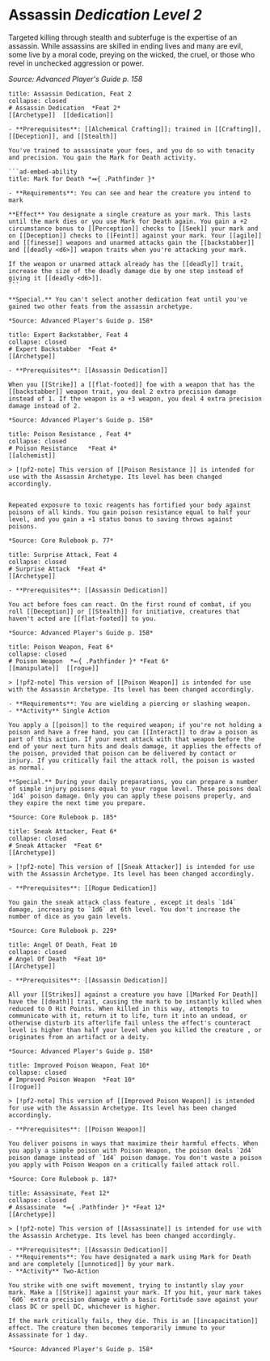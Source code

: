 
# Assassin *Dedication Level 2*  

Targeted killing through stealth and subterfuge is the expertise of an assassin. While assassins are skilled in ending lives and many are evil, some live by a moral code, preying on the wicked, the cruel, or those who revel in unchecked aggression or power.

*Source: Advanced Player's Guide p. 158*

````ad-embed-feat
title: Assassin Dedication, Feat 2
collapse: closed
# Assassin Dedication  *Feat 2*  
[[Archetype]]  [[dedication]]  

- **Prerequisites**: [[Alchemical Crafting]]; trained in [[Crafting]], [[Deception]], and [[Stealth]]

You've trained to assassinate your foes, and you do so with tenacity and precision. You gain the Mark for Death activity.

```ad-embed-ability
title: Mark for Death *⬽{ .Pathfinder }*

- **Requirements**: You can see and hear the creature you intend to mark

**Effect** You designate a single creature as your mark. This lasts until the mark dies or you use Mark for Death again. You gain a +2 circumstance bonus to [[Perception]] checks to [[Seek]] your mark and on [[Deception]] checks to [[Feint]] against your mark. Your [[agile]] and [[finesse]] weapons and unarmed attacks gain the [[backstabber]] and [[deadly <d6>]] weapon traits when you're attacking your mark.

If the weapon or unarmed attack already has the [[deadly]] trait, increase the size of the deadly damage die by one step instead of giving it [[deadly <d6>]].
```

**Special.** You can't select another dedication feat until you've gained two other feats from the assassin archetype.

*Source: Advanced Player's Guide p. 158*  
````  

```ad-embed-feat
title: Expert Backstabber, Feat 4
collapse: closed
# Expert Backstabber  *Feat 4*  
[[Archetype]]  

- **Prerequisites**: [[Assassin Dedication]]

When you [[Strike]] a [[flat-footed]] foe with a weapon that has the [[backstabber]] weapon trait, you deal 2 extra precision damage instead of 1. If the weapon is a +3 weapon, you deal 4 extra precision damage instead of 2.

*Source: Advanced Player's Guide p. 158*  
```  

```ad-embed-feat
title: Poison Resistance , Feat 4*
collapse: closed
# Poison Resistance   *Feat 4*  
[[alchemist]]  

> [!pf2-note] This version of [[Poison Resistance ]] is intended for use with the Assassin Archetype. Its level has been changed accordingly.


Repeated exposure to toxic reagents has fortified your body against poisons of all kinds. You gain poison resistance equal to half your level, and you gain a +1 status bonus to saving throws against poisons.

*Source: Core Rulebook p. 77*  
```  

```ad-embed-feat
title: Surprise Attack, Feat 4
collapse: closed
# Surprise Attack  *Feat 4*  
[[Archetype]]  

- **Prerequisites**: [[Assassin Dedication]]

You act before foes can react. On the first round of combat, if you roll [[Deception]] or [[Stealth]] for initiative, creatures that haven't acted are [[flat-footed]] to you.

*Source: Advanced Player's Guide p. 158*  
```  

```ad-embed-feat
title: Poison Weapon, Feat 6*
collapse: closed
# Poison Weapon  *⬻{ .Pathfinder }* *Feat 6*  
[[manipulate]]  [[rogue]]  

> [!pf2-note] This version of [[Poison Weapon]] is intended for use with the Assassin Archetype. Its level has been changed accordingly.

- **Requirements**: You are wielding a piercing or slashing weapon.
- **Activity** Single Action

You apply a [[poison]] to the required weapon; if you're not holding a poison and have a free hand, you can [[Interact]] to draw a poison as part of this action. If your next attack with that weapon before the end of your next turn hits and deals damage, it applies the effects of the poison, provided that poison can be delivered by contact or injury. If you critically fail the attack roll, the poison is wasted as normal.

**Special.** During your daily preparations, you can prepare a number of simple injury poisons equal to your rogue level. These poisons deal `1d4` poison damage. Only you can apply these poisons properly, and they expire the next time you prepare.

*Source: Core Rulebook p. 185*  
```  

```ad-embed-feat
title: Sneak Attacker, Feat 6*
collapse: closed
# Sneak Attacker  *Feat 6*  
[[Archetype]]  

> [!pf2-note] This version of [[Sneak Attacker]] is intended for use with the Assassin Archetype. Its level has been changed accordingly.

- **Prerequisites**: [[Rogue Dedication]]

You gain the sneak attack class feature , except it deals `1d4` damage, increasing to `1d6` at 6th level. You don't increase the number of dice as you gain levels.

*Source: Core Rulebook p. 229*  
```  

```ad-embed-feat
title: Angel Of Death, Feat 10
collapse: closed
# Angel Of Death  *Feat 10*  
[[Archetype]]  

- **Prerequisites**: [[Assassin Dedication]]

All your [[Strikes]] against a creature you have [[Marked For Death]] have the [[death]] trait, causing the mark to be instantly killed when reduced to 0 Hit Points. When killed in this way, attempts to communicate with it, return it to life, turn it into an undead, or otherwise disturb its afterlife fail unless the effect's counteract level is higher than half your level when you killed the creature , or originates from an artifact or a deity.

*Source: Advanced Player's Guide p. 158*  
```  

```ad-embed-feat
title: Improved Poison Weapon, Feat 10*
collapse: closed
# Improved Poison Weapon  *Feat 10*  
[[rogue]]  

> [!pf2-note] This version of [[Improved Poison Weapon]] is intended for use with the Assassin Archetype. Its level has been changed accordingly.

- **Prerequisites**: [[Poison Weapon]]

You deliver poisons in ways that maximize their harmful effects. When you apply a simple poison with Poison Weapon, the poison deals `2d4` poison damage instead of `1d4` poison damage. You don't waste a poison you apply with Poison Weapon on a critically failed attack roll.

*Source: Core Rulebook p. 187*  
```  

```ad-embed-feat
title: Assassinate, Feat 12*
collapse: closed
# Assassinate  *⬺{ .Pathfinder }* *Feat 12*  
[[Archetype]]  

> [!pf2-note] This version of [[Assassinate]] is intended for use with the Assassin Archetype. Its level has been changed accordingly.

- **Prerequisites**: [[Assassin Dedication]]
- **Requirements**: You have designated a mark using Mark for Death and are completely [[unnoticed]] by your mark.
- **Activity** Two-Action

You strike with one swift movement, trying to instantly slay your mark. Make a [[Strike]] against your mark. If you hit, your mark takes `6d6` extra precision damage with a basic Fortitude save against your class DC or spell DC, whichever is higher.

If the mark critically fails, they die. This is an [[incapacitation]] effect. The creature then becomes temporarily immune to your Assassinate for 1 day.

*Source: Advanced Player's Guide p. 158*  
```
